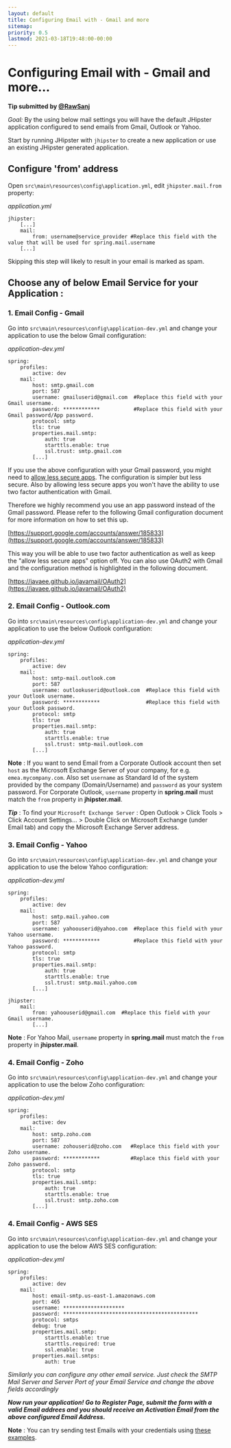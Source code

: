 ```yaml
---
layout: default
title: Configuring Email with - Gmail and more
sitemap:
priority: 0.5
lastmod: 2021-03-18T19:48:00-00:00
---
```

# Configuring Email with - Gmail and more...

__Tip submitted by [@RawSanj](https://github.com/RawSanj)__

_Goal:_ By the using below mail settings you will have the default JHipster application configured to send emails from Gmail, Outlook or Yahoo.

Start by running JHipster with `jhipster` to create a new application or use an existing JHipster generated application.

## Configure 'from' address

Open `src\main\resources\config\application.yml`, edit `jhipster.mail.from` property:

_application.yml_
    
    jhipster:
        [...]
        mail:
            from: username@service_provider #Replace this field with the value that will be used for spring.mail.username
        [...]

Skipping this step will likely to result in your email is marked as spam.

## Choose any of below Email Service for your Application :

### 1. Email Config - Gmail

Go into `src\main\resources\config\application-dev.yml` and change your application to use the below Gmail configuration:

_application-dev.yml_

    spring:
        profiles:
            active: dev
        mail:
            host: smtp.gmail.com
            port: 587
            username: gmailuserid@gmail.com  #Replace this field with your Gmail username.
            password: ************           #Replace this field with your Gmail password/App password.
            protocol: smtp
            tls: true
            properties.mail.smtp:
                auth: true
                starttls.enable: true
                ssl.trust: smtp.gmail.com
            [...]

If you use the above configuration with your Gmail password, you might need to [allow less secure apps](https://support.google.com/accounts/answer/6010255?hl=en). 
The configuration is simpler but less secure. Also by allowing less secure apps you won't have the ability to use two factor
authentication with Gmail. 

Therefore we highly recommend you use an app password instead of the Gmail password. Please refer to the following Gmail
configuration document for more information on how to set this up. 

[https://support.google.com/accounts/answer/185833](https://support.google.com/accounts/answer/185833)

This way you will be able to use two factor authentication as well as keep the "allow less secure apps" option off. You can also 
use OAuth2 with Gmail and the configuration method is highlighted in the following document.

[https://javaee.github.io/javamail/OAuth2](https://javaee.github.io/javamail/OAuth2)     

### 2. Email Config - Outlook.com

Go into `src\main\resources\config\application-dev.yml` and change your application to use the below Outlook configuration:

_application-dev.yml_

    spring:
        profiles:
            active: dev
        mail:
            host: smtp-mail.outlook.com
            port: 587
            username: outlookuserid@outlook.com  #Replace this field with your Outlook username.
            password: ************               #Replace this field with your Outlook password.
            protocol: smtp
            tls: true
            properties.mail.smtp:
                auth: true
                starttls.enable: true
                ssl.trust: smtp-mail.outlook.com
            [...]
__Note__ : If you want to send Email from a Corporate Outlook account then set `host` as the Microsoft Exchange Server of your company, for e.g. `emea.mycompany.com`. Also set `username` as Standard Id of the system provided by the company (Domain/Username) and `password` as your system password.
For Corporate Outlook, `username` property in **spring.mail** must match the `from` property in **jhipster.mail**.

___Tip___ : To find your `Microsoft Exchange Server` : Open Outlook > Click Tools > Click Account Settings... > Double Click on Microsoft Exchange (under Email tab) and copy the Microsoft Exchange Server address.


### 3. Email Config - Yahoo

Go into `src\main\resources\config\application-dev.yml` and change your application to use the below Yahoo configuration:

_application-dev.yml_

    spring:
        profiles:
            active: dev
        mail:
            host: smtp.mail.yahoo.com
            port: 587
            username: yahoouserid@yahoo.com  #Replace this field with your Yahoo username.
            password: ************           #Replace this field with your Yahoo password.
            protocol: smtp
            tls: true
            properties.mail.smtp:
                auth: true
                starttls.enable: true
                ssl.trust: smtp.mail.yahoo.com
            [...]

    jhipster:       
        mail:
            from: yahoouserid@gmail.com  #Replace this field with your Gmail username.
            [...]
__Note__ : For Yahoo Mail, `username` property in **spring.mail** must match the `from` property in **jhipster.mail**.


### 4. Email Config - Zoho

Go into `src\main\resources\config\application-dev.yml` and change your application to use the below Zoho configuration:

_application-dev.yml_

    spring:
        profiles:
            active: dev
        mail:
            host: smtp.zoho.com
            port: 587
            username: zohouserid@zoho.com   #Replace this field with your Zoho username.
            password: ************          #Replace this field with your Zoho password.
            protocol: smtp
            tls: true
            properties.mail.smtp:
                auth: true
                starttls.enable: true
                ssl.trust: smtp.zoho.com
            [...]


### 4. Email Config - AWS SES

Go into `src\main\resources\config\application-dev.yml` and change your application to use the below AWS SES configuration:

_application-dev.yml_

    spring:
        profiles:
            active: dev
        mail:
            host: email-smtp.us-east-1.amazonaws.com
            port: 465
            username: ********************
            password: ********************************************
            protocol: smtps
            debug: true
            properties.mail.smtp:
                starttls.enable: true
                starttls.required: true
                ssl.enable: true
            properties.mail.smtps:
                auth: true


*Similarly you can configure any other email service. Just check the SMTP Mail Server and Server Port of your Email Service and change the above fields accordingly*

___Now run your application! Go to Register Page, submit the form with a valid Email addrees and you should receive an Activation Email from the above configured Email Address.___

__Note__ : You can try sending test Emails with your credentials using [these examples](https://github.com/RawSanj/java-mail-clients).
